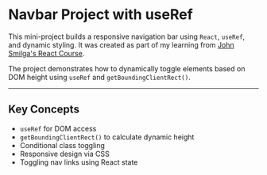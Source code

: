 # Navbar Project with useRef

This mini-project builds a responsive navigation bar using `React`, `useRef`, and dynamic styling. It was created as part of my learning from [John Smilga's React Course](https://www.udemy.com/course/react-tutorial-and-projects-course/).

The project demonstrates how to dynamically toggle elements based on DOM height using `useRef` and `getBoundingClientRect()`.

---

## Key Concepts

- `useRef` for DOM access
- `getBoundingClientRect()` to calculate dynamic height
- Conditional class toggling
- Responsive design via CSS
- Toggling nav links using React state
